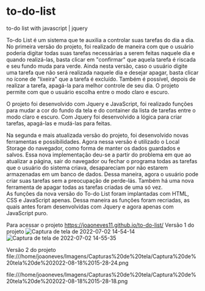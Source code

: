 # to-do-list
to-do list with javascript | jquery


To-do List é um sistema que te auxilia a controlar suas tarefas do dia a dia.
No primeira versão do projeto, foi realizado de maneira com que o usuário poderia digitar todas suas tarefas necessárias a serem feitas naquele dia e quando realizá-las, basta clicar em "confirmar" que aquela tarefa é riscada e seu fundo muda para verde. Ainda nesta versão, caso o usuário digite uma tarefa que não será realizada naquele dia e desejar apagar, basta clicar no ícone de "lixeira" que a tarefa é excluído. Também é possível, depois de realizar a tarefa, apagá-la para melhor controle de seu dia. O projeto permite com que o usuário escolha entre o modo claro e escuro.

O projeto foi desenvolvido com Jquery e JavaScript, foi realizado funções para mudar a cor do fundo da tela e do container da lista de tarefas entre o modo claro e escuro. Com Jquery foi desenvolvido a lógica para criar tarefas, apagá-las e mudá-las para feitas. 

Na segunda e mais atualizada versão do projeto, foi desenvolvido novas ferramentas e possibilidades. Agora nessa versão é utilizado o Local Storage do navegador, como forma de manter os dados guardados e salvos. 
Essa nova implementação deu-se a partir do problema em que ao atualizar a página, sair do navegador ou fechar o programa todas as tarefas que o usuário do sistema criava, desapareciam por não estarem armazenadas em um banco de dados. 
Dessa maneira, agora o usuário pode criar suas tarefas sem a preocupação de perde-lás. Também há uma nova ferramenta de apagar todas as tarefas criadas de uma só vez.  
As funções da nova versão do To-do List foram implantadas com HTML, CSS e JavaScript apenas. Dessa maneira as funções foram recriadas, as quais antes foram desenvolvidas com Jquery e agora apenas com JavaScript puro.


Para acessar o projeto https://joaoneves11.github.io/to-do-list/
Versão 1 do projeto
![Captura de tela de 2022-07-02 14-54-14](https://user-images.githubusercontent.com/89143939/177011334-0a409728-75de-461d-bcd4-689172de7da9.png)
![Captura de tela de 2022-07-02 14-55-35](https://user-images.githubusercontent.com/89143939/177011351-7792fa8b-3a37-4403-9f00-2b877b06f044.png)

Versão 2 do projeto
file:///home/joaoneves/Imagens/Capturas%20de%20tela/Captura%20de%20tela%20de%202022-08-18%2015-28-24.png

file:///home/joaoneves/Imagens/Capturas%20de%20tela/Captura%20de%20tela%20de%202022-08-18%2015-28-18.png
